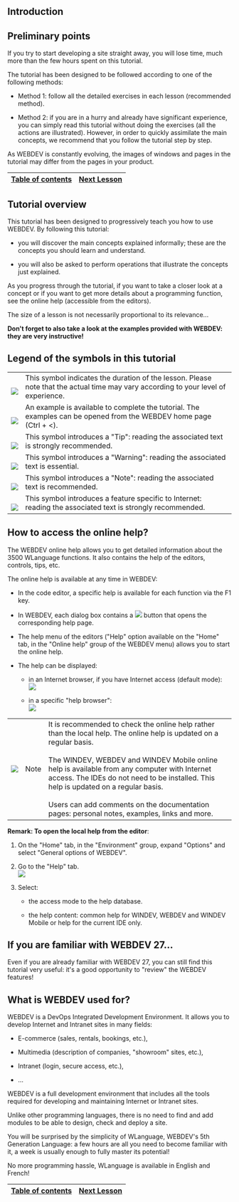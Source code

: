 
## Introduction


<a name="NOTE1"></a>
<a name="NOTE1_1"></a>


## Preliminary points
<a name="preliminary_points_ELTTEXTE000205"></a>


If you try to start developing a site straight away, you will lose time, much more than the few hours spent on this tutorial.

The tutorial has been designed to be followed according to one of the following methods:

- Method 1: follow all the detailed exercises in each lesson (recommended method).

- Method 2: if you are in a hurry and already have significant experience, you can simply read this tutorial without doing the exercises (all the actions are illustrated). However, in order to quickly assimilate the main concepts, we recommend that you follow the tutorial step by step.




As WEBDEV is constantly evolving, the images of windows and pages in the tutorial may differ from the pages in your product.


| [Table of contents](../TutoWB/1410087510.md) | [Next Lesson](../TutoWB/1410087404.md) |
| --- | --- |





<a name="NOTE2"></a>
<a name="NOTE2_1"></a>


## Tutorial overview
<a name="tutorial_overview_ELTTEXTE000245"></a>
This tutorial has been designed to progressively teach you how to use WEBDEV. By following this tutorial:

- you will discover the main concepts explained informally; these are the concepts you should learn and understand.

- you will also be asked to perform operations that illustrate the concepts just explained.




As you progress through the tutorial, if you want to take a closer look at a concept or if you want to get more details about a programming function, see the online help (accessible from the editors).

The size of a lesson is not necessarily proportional to its relevance...

**Don't forget to also take a look at the examples provided with WEBDEV: they are very instructive!** 

<a name="NOTE3"></a>
<a name="NOTE3_1"></a>


## Legend of the symbols in this tutorial
<a name="legend_the_symbols_this_tutorial_ELTTEXTE000269"></a>



|   |   |
| --- | --- |
| <br>![](https://doc.pcsoft.fr/en-US/images/image.awp?langid=3&name=dur%E9e.png)<br> | This symbol indicates the duration of the lesson. Please note that the actual time may vary according to your level of experience. |
| <br>![](https://doc.pcsoft.fr/en-US/images/image.awp?langid=3&name=exemple-WB.png)<br> | An example is available to complete the tutorial. The examples can be opened from the WEBDEV home page (Ctrl + &lt;). |
| <br>![](https://doc.pcsoft.fr/en-US/images/image.awp?langid=3&name=astuce.png)<br> | This symbol introduces a "Tip": reading the associated text is strongly recommended. |
| <br>![](https://doc.pcsoft.fr/en-US/images/image.awp?langid=3&name=avertissement.png)<br> | This symbol introduces a "Warning": reading the associated text is essential. |
| <br>![](https://doc.pcsoft.fr/en-US/images/image.awp?langid=3&name=note.png)<br> | This symbol introduces a "Note": reading the associated text is recommended. |
| <br>![](https://doc.pcsoft.fr/en-US/images/image.awp?langid=3&name=internet.png)<br> | This symbol introduces a feature specific to Internet: reading the associated text is strongly recommended. |



<a name="NOTE4"></a>
<a name="NOTE4_1"></a>


## How to access the online help?
<a name="how_access_the_online_help_ELTTEXTE000311"></a>
The WEBDEV online help allows you to get detailed information about the 3500 WLanguage functions. It also contains the help of the editors, controls, tips, etc.

The online help is available at any time in WEBDEV:

- In the code editor, a specific help is available for each function via the F1 key.

- In WEBDEV, each dialog box contains a ![](https://doc.pcsoft.fr/en-US/images/image.awp?langid=3&name=P1_Options%20Acc%E8s%20Aide%20WB%201.jpg) button that opens the corresponding help page.

- The help menu of the editors ("Help" option available on the "Home" tab, in the "Online help" group of the WEBDEV menu) allows you to start the online help.




- The help can be displayed:

	- in an Internet browser, if you have Internet access (default mode): <br>![](https://doc.pcsoft.fr/en-US/images/image.awp?langid=3&name=P1_Page%20info%20WB%20-%20EnLigne.jpg&type=thumb)


	- in a specific "help browser": <br>![](https://doc.pcsoft.fr/en-US/images/image.awp?langid=3&name=P1_Page%20info%20WB%20-%20Browser.jpg&type=thumb)




|   |   |   |
| --- | --- | --- |
| ![](https://doc.pcsoft.fr/en-US/images/image.awp?langid=3&name=note.png) | Note | It is recommended to check the online help rather than the local help. The online help is updated on a regular basis. <br><br>The WINDEV, WEBDEV and WINDEV Mobile online help is available from any computer with Internet access. The IDEs do not need to be installed. This help is updated on a regular basis.<br><br>Users can add comments on the documentation pages: personal notes, examples, links and more. |



**Remark: To open the local help from the editor**:

1. On the "Home" tab, in the "Environment" group, expand "Options" and select "General options of WEBDEV".

2. Go to the "Help" tab. <br>![](https://doc.pcsoft.fr/en-US/images/image.awp?langid=3&name=P1_Options%20Acc%E8s%20Aide%20WB.jpg&type=thumb)


3. Select: 

	- the access mode to the help database. 

	- the help content: common help for WINDEV, WEBDEV and WINDEV Mobile or help for the current IDE only.







<a name="NOTE5"></a>
<a name="NOTE5_1"></a>


## If you are familiar with WEBDEV 27...
<a name="you_are_familiar_with_webdev_27_ELTTEXTE000353"></a>
Even if you are already familiar with WEBDEV 27, you can still find this tutorial very useful: it's a good opportunity to "review" the WEBDEV features!

<a name="NOTE6"></a>
<a name="NOTE6_1"></a>


## What is WEBDEV used for?
<a name="what_webdev_used_for_ELTTEXTE000377"></a>
WEBDEV is a DevOps Integrated Development Environment. It allows you to develop Internet and Intranet sites in many fields:

- E-commerce (sales, rentals, bookings, etc.),

- Multimedia (description of companies, "showroom" sites, etc.),

- Intranet (login, secure access, etc.),

- ...




WEBDEV is a full development environment that includes all the tools required for developing and maintaining Internet or Intranet sites.

Unlike other programming languages, there is no need to find and add modules to be able to design, check and deploy a site.

You will be surprised by the simplicity of WLanguage, WEBDEV's 5th Generation Language: a few hours are all you need to become familiar with it, a week is usually enough to fully master its potential!

No more programming hassle, WLanguage is available in English and French!


| [Table of contents](../TutoWB/1410087510.md) | [Next Lesson](../TutoWB/1410087404.md) |
| --- | --- |






